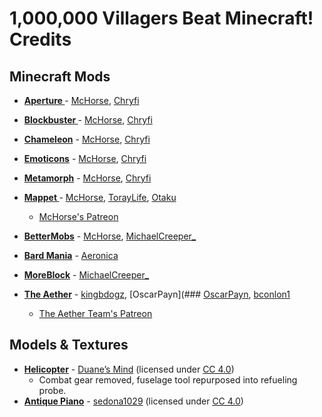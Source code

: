 # 1,000,000 Villagers Beat Minecraft! Credits

## Minecraft Mods

* **[Aperture ](https://github.com/mchorse/aperture)**- [McHorse](https://github.com/mchorse), [Chryfi](https://github.com/Chryfi)
* **[Blockbuster ](https://github.com/mchorse/blockbuster)**- [McHorse](https://github.com/mchorse), [Chryfi](https://github.com/Chryfi)
* **[Chameleon](https://github.com/mchorse/chameleon)** - [McHorse](https://github.com/mchorse), [Chryfi](https://github.com/Chryfi)
* **[Emoticons](https://github.com/mchorse/emoticons)** - [McHorse](https://github.com/mchorse), [Chryfi](https://github.com/Chryfi)
* **[Metamorph](https://github.com/mchorse/metamorph)** - [McHorse](https://github.com/mchorse), [Chryfi](https://github.com/Chryfi)
* **[Mappet ](https://github.com/mchorse/mappet)**- [McHorse](https://github.com/mchorse), [TorayLife](https://github.com/TorayLife), [Otaku](https://github.com/OtakuGamerAds)
	*  [McHorse's Patreon](https://www.patreon.com/McHorse)

* **[BetterMobs](https://discord.com/channels/252148970338385921/477570133884141578/984838617216200715)** - [McHorse](https://github.com/mchorse), [MichaelCreeper_](https://twitter.com/MichaelCreeper)
* **[Bard Mania](https://www.curseforge.com/minecraft/mc-mods/bard-mania)** - [Aeronica](https://github.com/Aeronica)
* **[MoreBlock](https://discord.com/channels/252148970338385921/477570133884141578/984838617216200715)** - [MichaelCreeper_](https://twitter.com/MichaelCreeper)
* **[The Aether](https://www.curseforge.com/minecraft/mc-mods/aether)** - [kingbdogz](https://github.com/kingbdogz), [OscarPayn](### [OscarPayn](https://github.com/OscarPayn), [bconlon1](https://github.com/bconlon1)
	* [The Aether Team's Patreon](https://www.patreon.com/TheAetherTeam)

## Models & Textures

* **[Helicopter](https://sketchfab.com/3d-models/low-poly-apache-gunship-035ed0b967f848cfa9e0ff0ade53c3dd)** - [Duane’s Mind](https://sketchfab.com/duanesmind) (licensed under [CC 4.0](https://creativecommons.org/licenses/by/4.0/))
  * Combat gear removed, fuselage tool repurposed into refueling probe.
* **[Antique Piano](https://skfb.ly/6WRt9)** - [sedona1029](https://sketchfab.com/sedona1029) (licensed under [CC 4.0](https://creativecommons.org/licenses/by/4.0/))